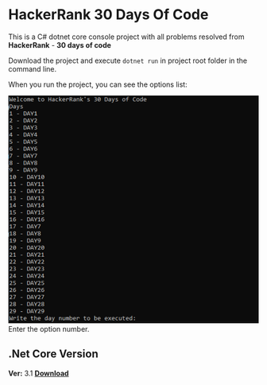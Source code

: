 # HackerRank 30 Days Of Code
This is a C# dotnet core console project with all problems resolved from **HackerRank** - **30 days of code**  

Download the project and execute `dotnet run` in project root folder in the command line.

When you run the project, you can see the options list:

![options List](./src/img/Days.PNG)  
Enter the option number.

## .Net Core Version
**Ver:** 3.1 **[Download](https://dotnet.microsoft.com/download/dotnet-core/current/runtime)**
